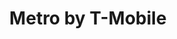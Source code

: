 ---
title: "Metro by T-Mobile"
url: /sacramento/metro-by-t-mobile-florin-road/
shop: mobile phone
---